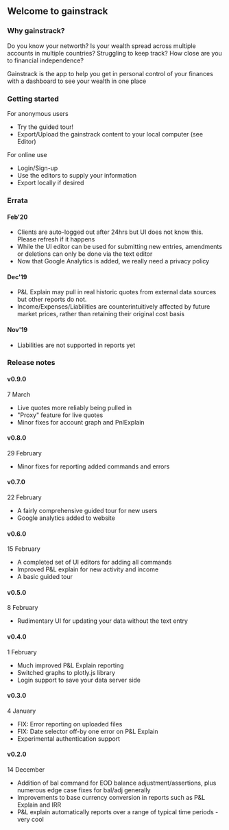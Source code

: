 ## Welcome to gainstrack
### Why gainstrack?
Do you know your networth? Is your wealth spread across multiple accounts in multiple countries? Struggling to keep track? How close are you to financial independence?

Gainstrack is the app to help you get in personal control of your finances with a dashboard to see your wealth in one place

### Getting started
For anonymous users
- Try the guided tour!
- Export/Upload the gainstrack content to your local computer (see Editor)

For online use
- Login/Sign-up
- Use the editors to supply your information
- Export locally if desired

### Errata
#### Feb'20
- Clients are auto-logged out after 24hrs but UI does not know this. Please refresh if it happens
- While the UI editor can be used for submitting new entries, amendments or deletions can only be done via the text editor
- Now that Google Analytics is added, we really need a privacy policy

#### Dec'19
- P&L Explain may pull in real historic quotes from external data sources but other reports do not.
- Income/Expenses/Liabilities are counterintuitively affected by future market prices, rather than retaining their original cost basis
#### Nov'19
- Liabilities are not supported in reports yet


### Release notes

#### v0.9.0
7 March
- Live quotes more reliably being pulled in
- "Proxy" feature for live quotes
- Minor fixes for account graph and PnlExplain

#### v0.8.0
29 February
- Minor fixes for reporting added commands and errors

#### v0.7.0
22 February
- A fairly comprehensive guided tour for new users
- Google analytics added to website

#### v0.6.0
15 February
- A completed set of UI editors for adding all commands
- Improved P&L explain for new activity and income
- A basic guided tour

#### v0.5.0
8 February
- Rudimentary UI for updating your data without the text entry

#### v0.4.0
1 February
- Much improved P&L Explain reporting
- Switched graphs to plotly.js library
- Login support to save your data server side
#### v0.3.0
4 January
- FIX: Error reporting on uploaded files
- FIX: Date selector off-by one error on P&L Explain
- Experimental authentication support
#### v0.2.0
14 December
- Addition of bal command for EOD balance adjustment/assertions, plus numerous edge case fixes for bal/adj generally
- Improvements to base currency conversion in reports such as P&L Explain and IRR
- P&L explain automatically reports over a range of typical time periods - very cool

